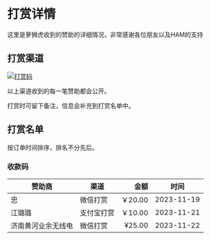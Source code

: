 # 打赏详情

这里是萝狮虎收到的赞助的详细情况，非常感谢各位朋友以及HAM的支持

## 打赏渠道

[![打赏码](https://github.com/wu58430/uv-k5-firmware-chinese/blob/main/payment/show.png)](https://github.com/wu58430/uv-k5-firmware-chinese/blob/main/payment/payment-codes.md)

以上渠道收到的每一笔赞助都会公开。

打赏时可留下备注，信息会补充到打赏名单中。

## 打赏名单

按订单时间排序，排名不分先后。

### 收款码

| 赞助商                                 | 渠道    |      金额 | 时间         |
|-------------------------------------|-------|--------:|------------|
| 忠   | 微信打赏  |  ￥20.00 | 2023-11-19 |
| 江璐璐   | 支付宝打赏  |  ￥10.00 | 2023-11-21 
|济南黄河业余无线电|微信打赏|¥25.00|2023-11-22


